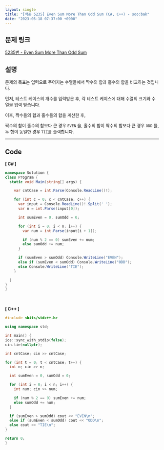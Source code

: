 ```yaml
---
layout: single
title: "[백준 5235] Even Sum More Than Odd Sum (C#, C++) - soo:bak"
date: "2023-05-18 07:37:00 +0900"
---
```


## 문제 링크
  [5235번 - Even Sum More Than Odd Sum](https://www.acmicpc.net/problem/5235)

## 설명
문제의 목표는 입력으로 주어지는 수열들에서 짝수의 합과 홀수의 합을 비교하는 것입니다. <br>

먼저, 테스트 케이스의 개수를 입력받은 후, 각 테스트 케이스에 대해 수열의 크기와 수열을 입력 받습니다. <br>

이후, 짝수들의 합과 홀수들의 합을 계산한 후, <br>

짝수의 합이 홀수의 합보다 큰 경우 `EVEN` 을, 홀수의 합이 짝수의 합보다 큰 경우 `ODD` 를, 두 합이 동일한 경우 `TIE`를 출력합니다. <br>

- - -

## Code
<b>[ C# ] </b>
<br>

  ```c#
namespace Solution {
  class Program {
    static void Main(string[] args) {

      var cntCase = int.Parse(Console.ReadLine()!);

      for (int c = 0; c < cntCase; c++) {
        var input = Console.ReadLine()!.Split(' ');
        var n = int.Parse(input[0]);

        int sumEven = 0, sumOdd = 0;

        for (int i = 0; i < n; i++) {
          var num = int.Parse(input[i + 1]);

          if (num % 2 == 0) sumEven += num;
          else sumOdd += num;
        }

        if (sumEven > sumOdd) Console.WriteLine("EVEN");
        else if (sumEven < sumOdd) Console.WriteLine("ODD");
        else Console.WriteLine("TIE");
      }

    }
  }
}
  ```
<br><br>
<b>[ C++ ] </b>
<br>

  ```c++
#include <bits/stdc++.h>

using namespace std;

int main() {
  ios::sync_with_stdio(false);
  cin.tie(nullptr);

  int cntCase; cin >> cntCase;

  for (int t = 0; t < cntCase; t++) {
    int n; cin >> n;

    int sumEven = 0, sumOdd = 0;

    for (int i = 0; i < n; i++) {
      int num; cin >> num;

      if (num % 2 == 0) sumEven += num;
      else sumOdd += num;
    }

    if (sumEven > sumOdd) cout << "EVEN\n";
    else if (sumEven < sumOdd) cout << "ODD\n";
    else cout << "TIE\n";
  }

  return 0;
}
  ```
